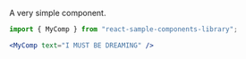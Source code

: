 
A very simple component.

```jsx
import { MyComp } from "react-sample-components-library";

<MyComp text="I MUST BE DREAMING" />
```
